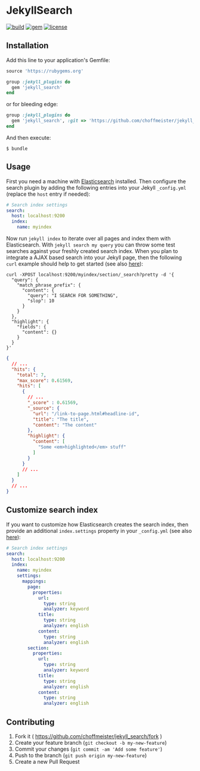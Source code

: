 # JekyllSearch

[![build](https://img.shields.io/travis/choffmeister/jekyll_search/develop.svg)](https://travis-ci.org/choffmeister/jekyll_search)
[![gem](https://img.shields.io/gem/v/jekyll_search.svg)](https://rubygems.org/gems/jekyll_search)
[![license](https://img.shields.io/badge/license-MIT-lightgrey.svg)](http://opensource.org/licenses/MIT)

## Installation

Add this line to your application's Gemfile:

```ruby
source 'https://rubygems.org'

group :jekyll_plugins do
  gem 'jekyll_search'
end
```

or for bleeding edge:

```ruby
group :jekyll_plugins do
  gem 'jekyll_search', :git => 'https://github.com/choffmeister/jekyll_search.git', :branch => 'develop'
end
```

And then execute:

    $ bundle

## Usage

First you need a machine with [Elasticsearch][elasticsearch] installed. Then configure the search plugin by adding
the following entries into your Jekyll `_config.yml` (replace the `host` entry if needed):

```yaml
# Search index settings
search:
  host: localhost:9200
  index:
    name: myindex
```

Now run `jekyll index` to iterate over all pages and index them with Elasticsearch. With `jekyll search my query`
you can throw some test searches against your freshly created search index. When you plan to integrate a AJAX
based search into your Jekyll page, then the following `curl` example should help to get started (see also [here][elasticsearch-searchapi]):

```text
curl -XPOST localhost:9200/myindex/section/_search?pretty -d '{
  "query": {
    "match_phrase_prefix": {
      "content": {
        "query": "I SEARCH FOR SOMETHING",
        "slop": 10
      }
    }
  },
  "highlight": {
    "fields": {
      "content": {}
    }
  }
}'
```

```json
{
  // ...
  "hits": {
    "total": 7,
    "max_score": 0.61569,
    "hits": [
      {
        // ...
        "_score" : 0.61569,
        "_source": {
          "url": "/link-to-page.html#headline-id",
          "title": "The title",
          "content": "The content"
        },
        "highlight": {
          "content": [
            "Some <em>highlighted</em> stuff"
          ]
        }
      }
      // ...
    ]
  }
  // ...
}
```

## Customize search index

If you want to customize how Elasticsearch creates the search index, then provide an additional `index.settings`
property in your `_config.yml` (see also [here][elasticsearch-createindex]):

```yaml
# Search index settings
search:
  host: localhost:9200
  index:
    name: myindex
    settings:
      mappings:
        page:
          properties:
            url:
              type: string
              analyzer: keyword
            title:
              type: string
              analyzer: english
            content:
              type: string
              analyzer: english
        section:
          properties:
            url:
              type: string
              analyzer: keyword
            title:
              type: string
              analyzer: english
            content:
              type: string
              analyzer: english
```

## Contributing

1. Fork it ( https://github.com/choffmeister/jekyll_search/fork )
2. Create your feature branch (`git checkout -b my-new-feature`)
3. Commit your changes (`git commit -am 'Add some feature'`)
4. Push to the branch (`git push origin my-new-feature`)
5. Create a new Pull Request

[elasticsearch]: http://www.elasticsearch.org/
[elasticsearch-searchapi]: http://www.elasticsearch.org/guide/en/elasticsearch/reference/current/search-search.html
[elasticsearch-createindex]: http://www.rubydoc.info/gems/elasticsearch-api/Elasticsearch/API/Indices/Actions#create-instance_method

